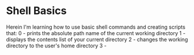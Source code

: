 # Shell Basics
Herein I'm learning how to use basic shell commands and creating scripts that:
0 - prints the absolute path name of the current working directory
1 - displays the contents list of your current directory
2 - changes the working directory to the user's home directory
3 - 

